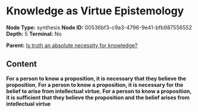 # Knowledge as Virtue Epistemology

**Node Type:** synthesis
**Node ID:** 00536bf3-c9a3-4796-9e41-bfb987556552
**Depth:** 5
**Terminal:** No

**Parent:** [Is truth an absolute necessity for knowledge?](is-truth-an-absolute-necessity-for-knowledge-antithesis-02e459af-0435-4b89-8d52-35fd5570e16d.md)

## Content

**For a person to know a proposition, it is necessary that they believe the proposition**, **For a person to know a proposition, it is necessary for the belief to arise from intellectual virtue**, **For a person to know a proposition, it is sufficient that they believe the proposition and the belief arises from intellectual virtue**
